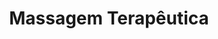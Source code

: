 ---
title: "Massagem Terapêutica"
description: "Tratamento personalizado para alívio de dores"
translationKey: "therapeutic-massage"
weight: 1
---